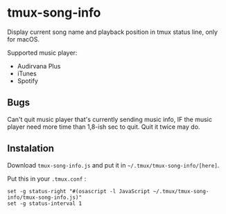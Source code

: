 # tmux-song-info
Display current song name and playback position in tmux status line, only for macOS.

Supported music player:
* Audirvana Plus
* iTunes
* Spotify

Bugs
-----------
Can't quit music player that's currently sending music info, IF the music player need more time than 1,8-ish sec to quit. Quit it twice may do.

Instalation
-----------

Download `tmux-song-info.js` and put it in `~/.tmux/tmux-song-info/[here]`.

Put this in your `.tmux.conf` :
```
set -g status-right "#(osascript -l JavaScript ~/.tmux/tmux-song-info/tmux-song-info.js)"
set -g status-interval 1
```
